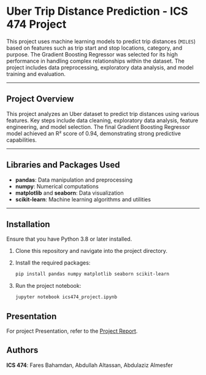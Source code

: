 # Uber Trip Distance Prediction - ICS 474 Project  

This project uses machine learning models to predict trip distances (`MILES`) based on features such as trip start and stop locations, category, and purpose. The Gradient Boosting Regressor was selected for its high performance in handling complex relationships within the dataset. The project includes data preprocessing, exploratory data analysis, and model training and evaluation.  

---

## Project Overview  
This project analyzes an Uber dataset to predict trip distances using various features. Key steps include data cleaning, exploratory data analysis, feature engineering, and model selection. The final Gradient Boosting Regressor model achieved an R² score of 0.94, demonstrating strong predictive capabilities.  

---

## Libraries and Packages Used  
- **pandas**: Data manipulation and preprocessing  
- **numpy**: Numerical computations  
- **matplotlib** and **seaborn**: Data visualization  
- **scikit-learn**: Machine learning algorithms and utilities  

---

## Installation  
Ensure that you have Python 3.8 or later installed.  

1. Clone this repository and navigate into the project directory.  

2. Install the required packages:  
   ```bash  
   pip install pandas numpy matplotlib seaborn scikit-learn 
   ```
3. Run the project notebook:
    ```bash
    jupyter notebook ics474_project.ipynb
    ```

## Presentation

For project Presentation, refer to the [Project Report](./Project-ics474.pdf).

## Authors  
**ICS 474**: Fares Bahamdan, Abdullah Altassan, Abdulaziz Almesfer

  
 
